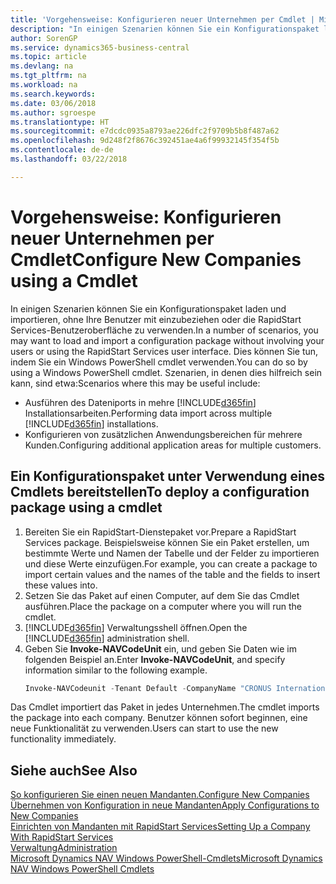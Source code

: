 ```yaml
---
title: 'Vorgehensweise: Konfigurieren neuer Unternehmen per Cmdlet | Microsoft Docs'
description: "In einigen Szenarien können Sie ein Konfigurationspaket laden und importieren, ohne Ihre Benutzer mit einzubeziehen oder die RapidStart Services-Benutzeroberfläche zu verwenden. Dies können Sie tun, indem Sie ein Windows PowerShell cmdlet  verwenden."
author: SorenGP
ms.service: dynamics365-business-central
ms.topic: article
ms.devlang: na
ms.tgt_pltfrm: na
ms.workload: na
ms.search.keywords: 
ms.date: 03/06/2018
ms.author: sgroespe
ms.translationtype: HT
ms.sourcegitcommit: e7dcdc0935a8793ae226dfc2f9709b5b8f487a62
ms.openlocfilehash: 9d248f2f8676c392451ae4a6f99932145f354f5b
ms.contentlocale: de-de
ms.lasthandoff: 03/22/2018

---
```

# <a name="configure-new-companies-using-a-cmdlet"></a><span data-ttu-id="e9bd8-104">Vorgehensweise: Konfigurieren neuer Unternehmen per Cmdlet</span><span class="sxs-lookup"><span data-stu-id="e9bd8-104">Configure New Companies using a Cmdlet</span></span>
<span data-ttu-id="e9bd8-105">In einigen Szenarien können Sie ein Konfigurationspaket laden und importieren, ohne Ihre Benutzer mit einzubeziehen oder die RapidStart Services-Benutzeroberfläche zu verwenden.</span><span class="sxs-lookup"><span data-stu-id="e9bd8-105">In a number of scenarios, you may want to load and import a configuration package without involving your users or using the RapidStart Services user interface.</span></span> <span data-ttu-id="e9bd8-106">Dies können Sie tun, indem Sie ein Windows PowerShell cmdlet  verwenden.</span><span class="sxs-lookup"><span data-stu-id="e9bd8-106">You can do so by using a Windows PowerShell cmdlet.</span></span> <span data-ttu-id="e9bd8-107">Szenarien, in denen dies hilfreich sein kann, sind etwa:</span><span class="sxs-lookup"><span data-stu-id="e9bd8-107">Scenarios where this may be useful include:</span></span>  

- <span data-ttu-id="e9bd8-108">Ausführen des Dateniports in mehre  [!INCLUDE[d365fin](includes/d365fin_md.md)] Installationsarbeiten.</span><span class="sxs-lookup"><span data-stu-id="e9bd8-108">Performing data import across multiple [!INCLUDE[d365fin](includes/d365fin_md.md)] installations.</span></span>
- <span data-ttu-id="e9bd8-109">Konfigurieren von zusätzlichen Anwendungsbereichen für mehrere Kunden.</span><span class="sxs-lookup"><span data-stu-id="e9bd8-109">Configuring additional application areas for multiple customers.</span></span>  

## <a name="to-deploy-a-configuration-package-using-a-cmdlet"></a><span data-ttu-id="e9bd8-110">Ein Konfigurationspaket unter Verwendung eines Cmdlets bereitstellen</span><span class="sxs-lookup"><span data-stu-id="e9bd8-110">To deploy a configuration package using a cmdlet</span></span>  

1. <span data-ttu-id="e9bd8-111">Bereiten Sie ein RapidStart-Dienstepaket vor.</span><span class="sxs-lookup"><span data-stu-id="e9bd8-111">Prepare a RapidStart Services package.</span></span> <span data-ttu-id="e9bd8-112">Beispielsweise können Sie ein Paket erstellen, um bestimmte Werte und Namen der Tabelle und der Felder zu importieren und diese Werte einzufügen.</span><span class="sxs-lookup"><span data-stu-id="e9bd8-112">For example, you can create a package to import certain values and the names of the table and the fields to insert these values into.</span></span>  
2. <span data-ttu-id="e9bd8-113">Setzen Sie das Paket auf einen Computer, auf dem Sie das Cmdlet ausführen.</span><span class="sxs-lookup"><span data-stu-id="e9bd8-113">Place the package on a computer where you will run the cmdlet.</span></span>  
3. <span data-ttu-id="e9bd8-114">[!INCLUDE[d365fin](includes/d365fin_md.md)] Verwaltungsshell öffnen.</span><span class="sxs-lookup"><span data-stu-id="e9bd8-114">Open the [!INCLUDE[d365fin](includes/d365fin_md.md)] administration shell.</span></span>  
4. <span data-ttu-id="e9bd8-115">Geben Sie **Invoke-NAVCodeUnit** ein, und geben Sie Daten wie im folgenden Beispiel an.</span><span class="sxs-lookup"><span data-stu-id="e9bd8-115">Enter **Invoke-NAVCodeUnit**, and specify information similar to the following example.</span></span>  
    ```powershell  
    Invoke-NAVCodeunit -Tenant Default -CompanyName "CRONUS International Ltd." -CodeunitId 8620 -MethodName ImportRapidStartPackage -Argument "C:TEMPRS_CONFIG.rapidstart" -ServerInstance DynamicsNAV71  

    ```
<span data-ttu-id="e9bd8-116">Das Cmdlet importiert das Paket in jedes Unternehmen.</span><span class="sxs-lookup"><span data-stu-id="e9bd8-116">The cmdlet imports the package into each company.</span></span> <span data-ttu-id="e9bd8-117">Benutzer können sofort beginnen, eine neue Funktionalität zu verwenden.</span><span class="sxs-lookup"><span data-stu-id="e9bd8-117">Users can start to use the new functionality immediately.</span></span>  

## <a name="see-also"></a><span data-ttu-id="e9bd8-118">Siehe auch</span><span class="sxs-lookup"><span data-stu-id="e9bd8-118">See Also</span></span>  
[<span data-ttu-id="e9bd8-119">So konfigurieren Sie einen neuen Mandanten.</span><span class="sxs-lookup"><span data-stu-id="e9bd8-119">Configure New Companies</span></span>](admin-how-to-configure-new-companies.md)  
[<span data-ttu-id="e9bd8-120">Übernehmen von Konfiguration in neue Mandanten</span><span class="sxs-lookup"><span data-stu-id="e9bd8-120">Apply Configurations to New Companies</span></span>](admin-apply-configuration-to-new-companies.md)  
[<span data-ttu-id="e9bd8-121">Einrichten von Mandanten mit RapidStart Services</span><span class="sxs-lookup"><span data-stu-id="e9bd8-121">Setting Up a Company With RapidStart Services</span></span>](admin-set-up-a-company-with-rapidstart.md)  
[<span data-ttu-id="e9bd8-122">Verwaltung</span><span class="sxs-lookup"><span data-stu-id="e9bd8-122">Administration</span></span>](admin-setup-and-administration.md)  
[<span data-ttu-id="e9bd8-123">Microsoft Dynamics NAV Windows PowerShell-Cmdlets</span><span class="sxs-lookup"><span data-stu-id="e9bd8-123">Microsoft Dynamics NAV Windows PowerShell Cmdlets</span></span>](/dynamics-nav/microsoft-dynamics-nav-windows-powershell-cmdlets)

